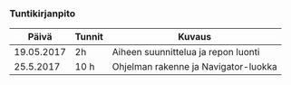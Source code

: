 ### Tuntikirjanpito
Päivä | Tunnit | Kuvaus
--------------- | ----- | ------
19.05.2017 | 2h | Aiheen suunnittelua ja repon luonti
25.5.2017 | 10 h | Ohjelman rakenne ja Navigator-luokka
